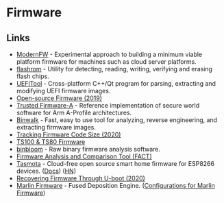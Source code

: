 # Firmware

## Links

- [ModernFW](https://github.com/intel/ModernFW) - Experimental approach to building a minimum viable platform firmware for machines such as cloud server platforms.
- [flashrom](https://github.com/flashrom/flashrom) - Utility for detecting, reading, writing, verifying and erasing
  flash chips.
- [UEFITool](https://github.com/LongSoft/UEFITool) - Cross-platform C++/Qt program for parsing, extracting and modifying UEFI firmware images.
- [Open-source Firmware (2019)](https://queue.acm.org/detail.cfm?id=3349301)
- [Trusted Firmware-A](https://github.com/ARM-software/arm-trusted-firmware) - Reference implementation of secure world software for Arm A-Profile architectures.
- [Binwalk](https://github.com/ReFirmLabs/binwalk) - Fast, easy to use tool for analyzing, reverse engineering, and extracting firmware images.
- [Tracking Firmware Code Size (2020)](https://interrupt.memfault.com/blog/code-size-deltas)
- [TS100 & TS80 Firmware](https://github.com/Ralim/ts100)
- [binbloom](https://github.com/quarkslab/binbloom) - Raw binary firmware analysis software.
- [Firmware Analysis and Comparison Tool (FACT)](https://github.com/fkie-cad/FACT_core)
- [Tasmota](https://github.com/arendst/tasmota/) - Cloud-free open source smart home firmware for ESP8266 devices. ([Docs](https://tasmota.github.io/docs/About/)) ([HN](https://news.ycombinator.com/item?id=24785175))
- [Recovering Firmware Through U-boot (2020)](https://cybergibbons.com/hardware-hacking/recovering-firmware-through-u-boot/)
- [Marlin Firmware](https://marlinfw.org/) - Fused Deposition Engine. ([Configurations for Marlin Firmware](https://github.com/MarlinFirmware/Configurations))
